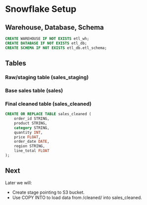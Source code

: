 # Snowflake Setup

## Warehouse, Database, Schema
```sql
CREATE WAREHOUSE IF NOT EXISTS etl_wh;
CREATE DATABASE IF NOT EXISTS etl_db;
CREATE SCHEMA IF NOT EXISTS etl_db.etl_schema;
```

## Tables

### Raw/staging table (sales_staging)

### Base sales table (sales)

### Final cleaned table (sales_cleaned)

```sql
CREATE OR REPLACE TABLE sales_cleaned (
    order_id STRING,
    product STRING,
    category STRING,
    quantity INT,
    price FLOAT,
    order_date DATE,
    region STRING,
    line_total FLOAT
);
```

## Next

Later we will:

- Create stage pointing to S3 bucket.
- Use COPY INTO to load data from /cleaned/ into sales_cleaned.